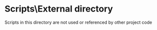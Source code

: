 
# Scripts\External directory

Scripts in this directory are not used or referenced by other project code
